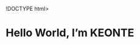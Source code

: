 !DOCTYPE html>
<html>
<head>
<title>Hello World</title>
</head>
<body>
<h1>Hello World, I’m KEONTE</h1>
</body>
</html>
